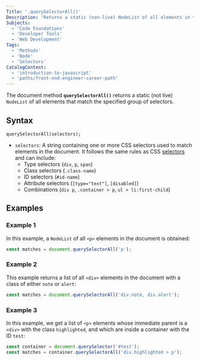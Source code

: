 ```yaml
---
Title: '.querySelectorAll()'
Description: 'Returns a static (non-live) NodeList of all elements in the document that match the specified CSS selectors.'
Subjects:
  - 'Code Foundations'
  - 'Developer Tools'
  - 'Web Development'
Tags:
  - 'Methods'
  - 'Node'
  - 'Selectors'
CatalogContent:
  - 'introduction-to-javascript'
  - 'paths/front-end-engineer-career-path'
---
```


The document method **`querySelectorAll()`** returns a static (not live) `NodeList` of all elements that match the specified group of selectors.

## Syntax

```pseudo
querySelectorAll(selectors);
```

- `selectors`: A string containing one or more CSS selectors used to match elements in the document. It follows the same rules as CSS [selectors](https://www.codecademy.com/resources/docs/css/selectors) and can include:
  - Type selectors (`div`, `p`, `span`)
  - Class selectors (`.class-name`)
  - ID selectors (`#id-name`)
  - Attribute selectors (`[type="text"]`, `[disabled]`)
  - Combinations (`div p`, `.container > p`, `ul > li:first-child`)

## Examples

### Example 1

In this example, a `NodeList` of all `<p>` elements in the document is obtained:

```js
const matches = document.querySelectorAll('p');
```

### Example 2

This example returns a list of all `<div>` elements in the document with a class of either `note` or `alert`:

```js
const matches = document.querySelectorAll('div.note, div.alert');
```

### Example 3

In this example, we get a list of `<p>` elements whose immediate parent is a `<div>` with the class `highlighted`, and which are inside a container with the ID `test`:

```js
const container = document.querySelector('#test');
const matches = container.querySelectorAll('div.highlighted > p');
```
